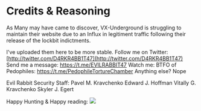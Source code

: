 # Credits & Reasoning
As Many may have came to discover, VX-Underground is struggling to maintain their website due to an Influx in legitiment traffic following their release of the lockbit indictments.

I've uploaded them here to be more stable.
Follow me on Twitter: [http://twitter.com/D4RKR4BB1T47](http://twitter.com/D4RKR4BB1T47)
Send me a message:  https://t.me/EVILRABBIT47
Watch me: BTFO of Pedophiles:  https://t.me/PedophileTortureChamber
Anything else? Nope

Evil Rabbit Security Staff:
Pavel M. Kravchenko
Edward J. Hoffman
Vitally G. Kravchenko
Skyler J. Egert

Happy Hunting & Happy reading:
![](https://i.imgur.com/8G5bPmw.png)
